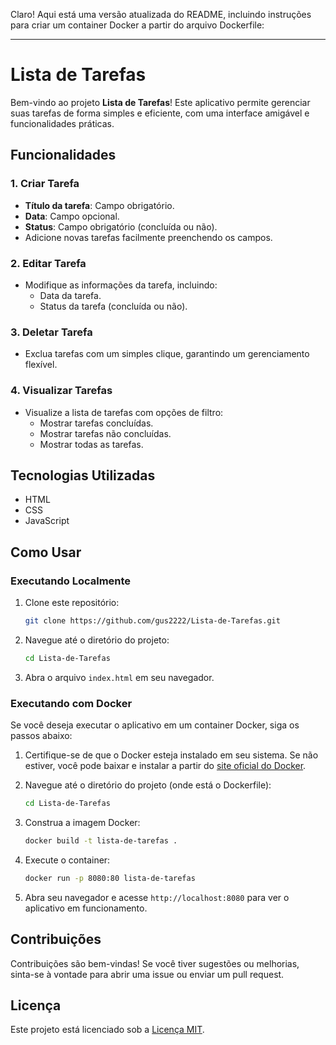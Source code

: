 Claro! Aqui está uma versão atualizada do README, incluindo instruções para criar um container Docker a partir do arquivo Dockerfile:

---

# Lista de Tarefas

Bem-vindo ao projeto **Lista de Tarefas**! Este aplicativo permite gerenciar suas tarefas de forma simples e eficiente, com uma interface amigável e funcionalidades práticas.

## Funcionalidades

### 1. Criar Tarefa
- **Título da tarefa**: Campo obrigatório.
- **Data**: Campo opcional.
- **Status**: Campo obrigatório (concluída ou não).
- Adicione novas tarefas facilmente preenchendo os campos.

### 2. Editar Tarefa
- Modifique as informações da tarefa, incluindo:
  - Data da tarefa.
  - Status da tarefa (concluída ou não).
  
### 3. Deletar Tarefa
- Exclua tarefas com um simples clique, garantindo um gerenciamento flexível.

### 4. Visualizar Tarefas
- Visualize a lista de tarefas com opções de filtro:
  - Mostrar tarefas concluídas.
  - Mostrar tarefas não concluídas.
  - Mostrar todas as tarefas.

## Tecnologias Utilizadas
- HTML
- CSS
- JavaScript

## Como Usar

### Executando Localmente

1. Clone este repositório:
   ```bash
   git clone https://github.com/gus2222/Lista-de-Tarefas.git
   ```
2. Navegue até o diretório do projeto:
   ```bash
   cd Lista-de-Tarefas
   ```
3. Abra o arquivo `index.html` em seu navegador.

### Executando com Docker

Se você deseja executar o aplicativo em um container Docker, siga os passos abaixo:

1. Certifique-se de que o Docker esteja instalado em seu sistema. Se não estiver, você pode baixar e instalar a partir do [site oficial do Docker](https://www.docker.com/get-started).

2. Navegue até o diretório do projeto (onde está o Dockerfile):
   ```bash
   cd Lista-de-Tarefas
   ```

3. Construa a imagem Docker:
   ```bash
   docker build -t lista-de-tarefas .
   ```

4. Execute o container:
   ```bash
   docker run -p 8080:80 lista-de-tarefas
   ```

5. Abra seu navegador e acesse `http://localhost:8080` para ver o aplicativo em funcionamento.

## Contribuições

Contribuições são bem-vindas! Se você tiver sugestões ou melhorias, sinta-se à vontade para abrir uma issue ou enviar um pull request.

## Licença

Este projeto está licenciado sob a [Licença MIT](LICENSE).
